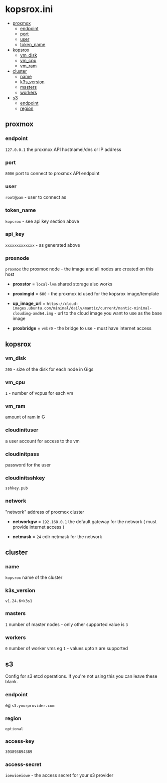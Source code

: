 # kopsrox.ini 
- [proxmox](#proxmox)
  - [endpoint](#endpoint)
  - [port](#port)
  - [user](#user)
  - [token_name](#token_name)
- [kopsrox](#kopsrox)
  - [vm_disk](#vm_disk)
  - [vm_cpu](#vm_cpu)
  - [vm_ram](#vm_ram)
- [cluster](#cluster)
  - [name](#cname)
  - [k3s_version](#k3s_version)
  - [masters](#masters)
  - [workers](#workers)
- [s3](#s3)
  - [endpoint](#s3endpoint)
  - [region](#region)

## proxmox <a name=proxmox>

### endpoint <a name=endpoint>

`127.0.0.1` the proxmox API hostnamei/dns or IP address 

### port <a name=port>

`8006` port to connect to proxmox API endpoint

### user <a name=user>

`root@pam` - user to connect as

### token_name <a name=token_name>

`kopsrox` - see api key section above

### api_key 

`xxxxxxxxxxxxx` - as generated above

### proxnode

`proxmox` the proxmox node - the image and all nodes are created on this host

- __proxstor__ = `local-lvm` shared storage also works

- __proximgid__ = `600` - the proxmox id used for the kopsrox image/template 

- __up_image_url__ = `https://cloud-images.ubuntu.com/minimal/daily/mantic/current/mantic-minimal-cloudimg-amd64.img` - url to the cloud image you want to use as the base image

- __proxbridge__ = `vmbr0` - the bridge to use - must have internet access

## kopsrox

### vm_disk <a name=vm_disk>

`20G` - size of the disk for each node in Gigs

### vm_cpu <a name=vm_cpu>

`1` - number of vcpus for each vm

### vm_ram <a name=vm_ram>

amount of ram in G

### cloudinituser

a user account for access to the vm 

### cloudinitpass

password for the user

### cloudinitsshkey

`sshkey.pub`

### network

"network" address of proxmox cluster

- __networkgw__ = `192.168.0.1` the default gateway for the network ( must provide internet access ) 

- __netmask__ = `24` cdir netmask for the network 

## cluster <a name=cluster>
### name <a name=cname>

`kopsrox` name of the cluster

### k3s_version <a name=k3s_version>

`v1.24.6+k3s1` 

### masters <a name=masters>

`1` number of master nodes - only other supported value is `3`

### workers <a name=workers>

`0` number of worker vms eg `1` - values upto `5` are supported

## s3 <a name=s3>

Config for s3 etcd operations. If you're not using this you can leave these blank.


### endpoint <a name=s3endpoint>

eg `s3.yourprovider.com`

### region <a name=region>

`optional`

### access-key

`393893894389`

### access-secret

`ioewioeiowe`  - the access secret for your s3 provider
